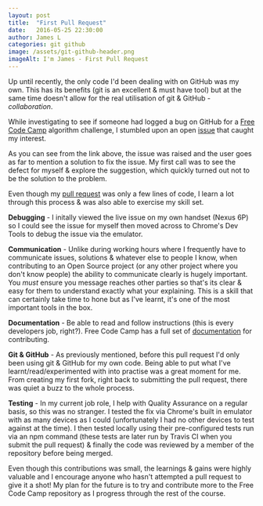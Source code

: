 ```yaml
---
layout: post
title:  "First Pull Request"
date:   2016-05-25 22:30:00
author: James L
categories: git github
image: /assets/git-github-header.png
imageAlt: I'm James - First Pull Request
---
```


Up until recently, the only code I'd been dealing with on GitHub was my own. This has its benefits (git is an excellent & must have tool) but at the same time doesn't allow for the real utilisation of git & GitHub - _collaboration_. 

While investigating to see if someone had logged a bug on GitHub for a [Free Code Camp](https://www.freecodecamp.com) algorithm challenge, I stumbled upon an open [issue](https://github.com/FreeCodeCamp/FreeCodeCamp/issues/8524) that caught my interest.

As you can see from the link above, the issue was raised and the user goes as far to mention a solution to fix the issue. My first call was to see the defect for myself & explore the suggestion, which quickly turned out not to be the solution to the problem.

Even though my [pull request](https://github.com/FreeCodeCamp/FreeCodeCamp/pull/8530) was only a few lines of code, I learn a lot through this process & was also able to exercise my skill set.

**Debugging** - I initally viewed the live issue on my own handset (Nexus 6P) so I could see the issue for myself then moved across to Chrome's Dev Tools to debug the issue via the emulator.

**Communication** - Unlike during working hours where I frequently have to communicate issues, solutions & whatever else to people I know, when contributing to an Open Source project (or any other project where you don't know people) the ability to communicate clearly is hugely important. You _must_ ensure you message reaches other parties so that's its clear & easy for them to understand exactly what your explaining. This is a skill that can certainly take time to hone but as I've learnt, it's one of the most important tools in the box.

**Documentation** - Be able to read and follow instructions (this is every developers job, right?). Free Code Camp has a full set of [documentation](https://github.com/FreeCodeCamp/FreeCodeCamp/blob/staging/CONTRIBUTING.md) for contributing.

**Git & GitHub** - As previously mentioned, before this pull request I'd only been using git & GitHub for my own code. Being able to put what I've learnt/read/experimented with into practise was a great moment for me. From creating my first fork, right back to submitting the pull request, there was quiet a buzz to the whole process.

**Testing** - In my current job role, I help with  Quality Assurance on a regular basis, so this was no stranger. I tested the fix via Chrome's built in emulator with as many devices as I could (unfortunately I had no other devices to test against at the time). I then tested locally using their pre-configured tests run via an npm command (these tests are later run by Travis CI when you submit the pull request) & finally the code was reviewed by a member of the repository before being merged.

Even though this contributions was small, the learnings & gains were highly valuable and I encourage anyone who hasn't attempted a pull request to give it a shot! My plan for the future is to try and contribute more to the Free Code Camp repository as I progress through the rest of the course.